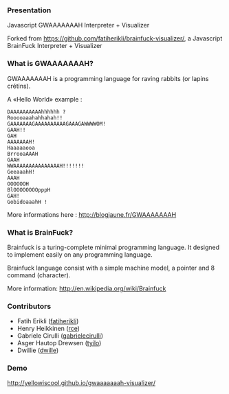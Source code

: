 ### Presentation

Javascript GWAAAAAAAH Interpreter + Visualizer

Forked from <https://github.com/fatiherikli/brainfuck-visualizer/>, a Javascript BrainFuck Interpreter + Visualizer

### What is GWAAAAAAAH?

GWAAAAAAAH is a programming language for raving rabbits (or lapins crétins).

A «Hello World» example :

```
DAAAAAAAAAAhhhhhh ?
Rooooaaahahhahah!!
GAAAAAAAGAAAAAAAAAAGAAAGAWWWWOM!
GAAH!!
GAH
AAAAAAAH!
Haaaaaooa
BrrooaAAAH
GAAH
WWAAAAAAAAAAAAAAAH!!!!!!!
GeeaaahH!
AAAH
OOOOOOH
BlOOOOOOOOpppH
GAH!
GobidoaaahH !
```

More informations here : <http://blogjaune.fr/GWAAAAAAAH>

### What is BrainFuck?

Brainfuck is a turing-complete minimal programming language. It designed to
 implement easily on any programming language.

Brainfuck language consist with a simple machine model, a pointer and 8
command (character).

More information:
<http://en.wikipedia.org/wiki/Brainfuck>

### Contributors

- Fatih Erikli ([fatiherikli](http://github.com/fatiherikli))
- Henry Heikkinen ([rce](https://github.com/rce))
- Gabriele Cirulli ([gabrielecirulli](https://github.com/gabrielecirulli))
- Asger Hautop Drewsen ([tyilo](https://github.com/Tyilo))
- Dwillie ([dwille](https://github.com/dwillie))

### Demo
<http://yellowiscool.github.io/gwaaaaaaah-visualizer/>
